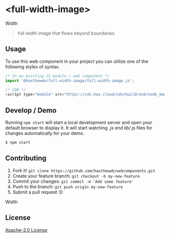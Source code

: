 # &lt;full-width-image&gt;

Width
> full width image that flows beyond boundaries

## Usage
To use this web component in your project you can utilize one of the following styles of syntax.

```js
/* In an existing JS module / web component */
import '@haxtheweb/full-width-image/full-width-image.js';

/* CDN */
<script type="module" src="https://cdn.hax.cloud/cdn/build/es6/node_modules/@haxtheweb/full-width-image/full-width-image.js"></script>
```

## Develop / Demo
Running `npm start` will start a local development server and open your default browser to display it. It will start watching *.js and lib/*.js files for changes automatically for your demo.
```bash
$ npm start
```


## Contributing

1. Fork it! `git clone https://github.com/haxtheweb/webcomponents.git`
2. Create your feature branch: `git checkout -b my-new-feature`
3. Commit your changes: `git commit -m 'Add some feature'`
4. Push to the branch: `git push origin my-new-feature`
5. Submit a pull request :D

Width

## License
[Apache-2.0 License](http://opensource.org/licenses/Apache-2.0)